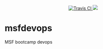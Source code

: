 <p align="center">
<a href="https://travis-ci.org/kbsezginel/msfdevops">
  <img src="https://travis-ci.org/kbsezginel/msfdevops.svg?branch=master" alt="Travis CI"/>
</a>
<a href="https://codecov.io/gh/kbsezginel/msfdevops">
  <img src="https://codecov.io/gh/kbsezginel/msfdevops/branch/master/graph/badge.svg" />
</a>
</p>

# msfdevops
MSF bootcamp devops
